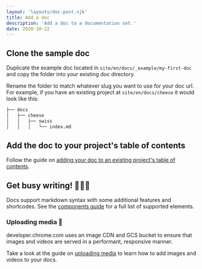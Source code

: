 ```yaml
---
layout: 'layouts/doc-post.njk'
title: Add a doc
description: 'Add a doc to a documentation set.'
date: 2020-10-22
---
```


## Clone the sample doc

Duplicate the example doc located in `site/en/docs/_example/my-first-doc` and
copy the folder into your existing doc directory.

Rename the folder to match whatever slug you want to use for your doc url. For
example, if you have an existing project at `site/en/docs/cheese` it would look
like this:

```bash
├── docs
│   ├── cheese
│   │   ├── swiss
│   │   │   └── index.md
```

## Add the doc to your project's table of contents

Follow the guide on [adding your doc to an existing project's table of
contents](/docs/handbook/how-to/add-a-project/#configure-the-table-of-contents-for-your-project).

## Get busy writing! 👩🏽‍💻

Docs support markdown syntax with some additional features and shortcodes.
See the [components guide](/docs/handbook/components/) for a full list of supported elements.

### Uploading media 📸

developer.chrome.com uses an image CDN and GCS bucket to ensure that images and
videos are served in a performant, responsive manner.

Take a look at the guide on [uploading media](/docs/handbook/how-to/add-media)
to learn how to add images and videos to your docs.

